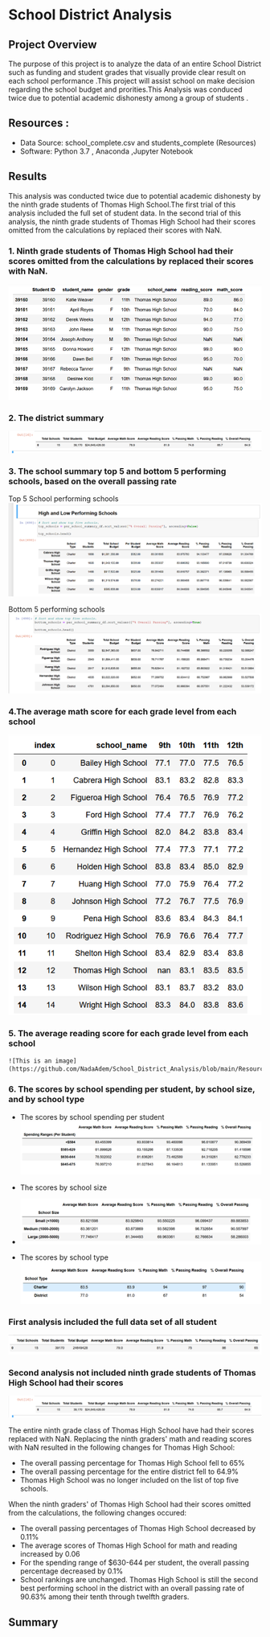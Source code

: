 # School District Analysis
## Project Overview 
The purpose of this project is to analyze the data of an entire School District such as funding and student grades that visually provide clear result on each school performance .This project will  assist school on make decision regarding the school budget and prorities.This Analysis was conduced twice due to potential academic dishonesty among a group of students .


## Resources :
-  Data Source: school_complete.csv and students_complete (Resources)
- Software: Python 3.7 , Anaconda ,Jupyter Notebook 


## Results 
 This analysis was conducted twice  due to potential academic dishonesty by the ninth grade students of Thomas High School.The first trial of this analysis included the full set of student data. In the second trial of this analysis, the ninth grade students of Thomas High School had their scores omitted from the calculations by replaced  their scores with NaN.
 
 ### 1. Ninth grade students of Thomas High School had their scores omitted from the calculations by replaced  their scores with NaN.
 
 ![This is an image](https://github.com/NadaAdem/School_District_Analysis/blob/main/Resources/math_read_NaN.png)
 
### 2. The district summary

 ![This is an image](https://github.com/NadaAdem/School_District_Analysis/blob/main/Resources/District%20Summary.png)

### 3. The school summary  top 5 and bottom 5 performing schools, based on the overall passing rate

Top 5 School performing schools
 ![This is an image](https://github.com/NadaAdem/School_District_Analysis/blob/main/Resources/top%205%20%20performing%20schools.png)
 
 Bottom 5 performing schools
  ![This is an image](https://github.com/NadaAdem/School_District_Analysis/blob/main/Resources/bottom%205%20performing%20schools.png)
 
 ### 4.The average math score for each grade level from each school
 
   ![This is an image](https://github.com/NadaAdem/School_District_Analysis/blob/main/Resources/new_math_9_12.png)
   
 ### 5. The average reading score for each grade level from each school
    
    ![This is an image](https://github.com/NadaAdem/School_District_Analysis/blob/main/Resources/new%20_read_9_12.png)
    
    
    
 ### 6. The scores by school spending per student, by school size, and by school type
 
 -  The scores by school spending per student
 ![This is an image](https://github.com/NadaAdem/School_District_Analysis/blob/main/Resources/school%20spending%20per%20student.png)
  
 - The scores by school size
 - ![This is an image](https://github.com/NadaAdem/School_District_Analysis/blob/main/Resources/school%20size.png)
  
 -  The scores by school type
 ![This is an image](https://github.com/NadaAdem/School_District_Analysis/blob/main/Resources/school%20type.png)
 
 
 
###  First analysis included the full data set of all student 
![This is an image](https://github.com/NadaAdem/School_District_Analysis/blob/main/Resources/Old_Disrtrict_Summary.png)

### Second analysis not included  ninth grade students of Thomas High School had their scores
![This is an image](https://github.com/NadaAdem/School_District_Analysis/blob/main/Resources/District%20Summary.png)

The entire ninth grade class of Thomas High School have had their scores replaced with NaN. 
Replacing the ninth graders' math and reading scores with NaN resulted in the following changes for Thomas High School:

- The overall passing percentage for Thomas High School fell to 65%
- The overall passing percentage for the entire district fell to 64.9%
- Thomas High School was no longer included on the list of top five schools.


When the ninth graders' of Thomas High School had their scores omitted from the calculations, the following changes occured:

- The overall passing percentages of Thomas High School decreased by 0.11%
- The average scores of Thomas High School for math and reading increased by 0.06
- For the spending range of $630-644 per student, the overall passing percentage decreased by 0.1%
- School rankings are unchanged. Thomas High School is still the second best performing school in the district with an overall passing rate of 90.63% among their tenth through twelfth graders.

## Summary 

